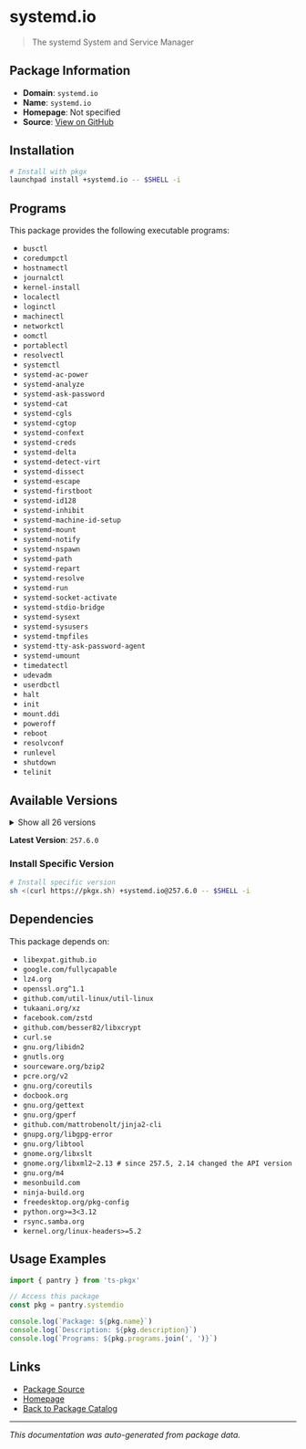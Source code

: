 # systemd.io

> The systemd System and Service Manager

## Package Information

- **Domain**: `systemd.io`
- **Name**: `systemd.io`
- **Homepage**: Not specified
- **Source**: [View on GitHub](https://github.com/pkgxdev/pantry/tree/main/projects/systemd.io/package.yml)

## Installation

```bash
# Install with pkgx
launchpad install +systemd.io -- $SHELL -i
```

## Programs

This package provides the following executable programs:

- `busctl`
- `coredumpctl`
- `hostnamectl`
- `journalctl`
- `kernel-install`
- `localectl`
- `loginctl`
- `machinectl`
- `networkctl`
- `oomctl`
- `portablectl`
- `resolvectl`
- `systemctl`
- `systemd-ac-power`
- `systemd-analyze`
- `systemd-ask-password`
- `systemd-cat`
- `systemd-cgls`
- `systemd-cgtop`
- `systemd-confext`
- `systemd-creds`
- `systemd-delta`
- `systemd-detect-virt`
- `systemd-dissect`
- `systemd-escape`
- `systemd-firstboot`
- `systemd-id128`
- `systemd-inhibit`
- `systemd-machine-id-setup`
- `systemd-mount`
- `systemd-notify`
- `systemd-nspawn`
- `systemd-path`
- `systemd-repart`
- `systemd-resolve`
- `systemd-run`
- `systemd-socket-activate`
- `systemd-stdio-bridge`
- `systemd-sysext`
- `systemd-sysusers`
- `systemd-tmpfiles`
- `systemd-tty-ask-password-agent`
- `systemd-umount`
- `timedatectl`
- `udevadm`
- `userdbctl`
- `halt`
- `init`
- `mount.ddi`
- `poweroff`
- `reboot`
- `resolvconf`
- `runlevel`
- `shutdown`
- `telinit`

## Available Versions

<details>
<summary>Show all 26 versions</summary>

- `257.6.0`, `257.5.0`, `257.4.0`, `257.3.0`, `257.2.0`
- `257.1.0`, `257.0.0`, `256.16.0`, `256.15.0`, `256.14.0`
- `256.13.0`, `256.12.0`, `256.11.0`, `256.10.0`, `256.9.0`
- `256.8.0`, `256.7.0`, `256.6.0`, `256.5.0`, `256.4.0`
- `256.3.0`, `256.2.0`, `256.1.0`, `256.0.0`, `255.0.0`
- `254.0.0`

</details>

**Latest Version**: `257.6.0`

### Install Specific Version

```bash
# Install specific version
sh <(curl https://pkgx.sh) +systemd.io@257.6.0 -- $SHELL -i
```

## Dependencies

This package depends on:

- `libexpat.github.io`
- `google.com/fullycapable`
- `lz4.org`
- `openssl.org^1.1`
- `github.com/util-linux/util-linux`
- `tukaani.org/xz`
- `facebook.com/zstd`
- `github.com/besser82/libxcrypt`
- `curl.se`
- `gnu.org/libidn2`
- `gnutls.org`
- `sourceware.org/bzip2`
- `pcre.org/v2`
- `gnu.org/coreutils`
- `docbook.org`
- `gnu.org/gettext`
- `gnu.org/gperf`
- `github.com/mattrobenolt/jinja2-cli`
- `gnupg.org/libgpg-error`
- `gnu.org/libtool`
- `gnome.org/libxslt`
- `gnome.org/libxml2~2.13 # since 257.5, 2.14 changed the API version`
- `gnu.org/m4`
- `mesonbuild.com`
- `ninja-build.org`
- `freedesktop.org/pkg-config`
- `python.org>=3<3.12`
- `rsync.samba.org`
- `kernel.org/linux-headers>=5.2`

## Usage Examples

```typescript
import { pantry } from 'ts-pkgx'

// Access this package
const pkg = pantry.systemdio

console.log(`Package: ${pkg.name}`)
console.log(`Description: ${pkg.description}`)
console.log(`Programs: ${pkg.programs.join(', ')}`)
```

## Links

- [Package Source](https://github.com/pkgxdev/pantry/tree/main/projects/systemd.io/package.yml)
- [Homepage](#)
- [Back to Package Catalog](../package-catalog.md)

---

*This documentation was auto-generated from package data.*
